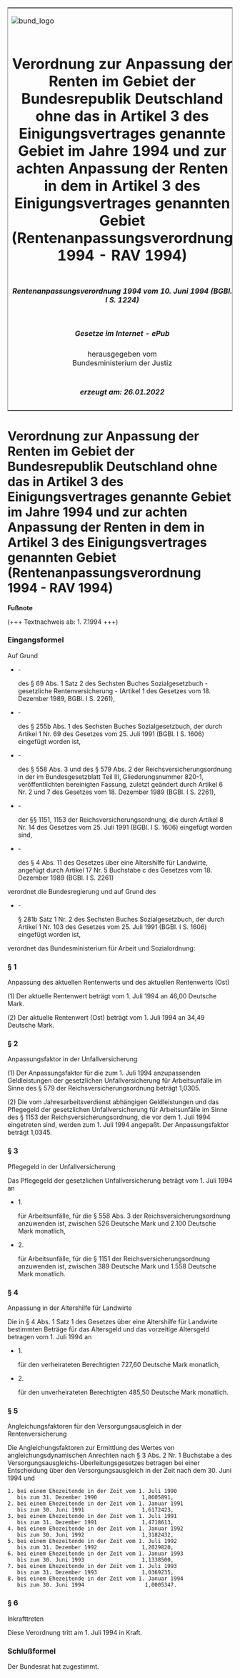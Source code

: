 <span id="DECKBLATT.html"></span>

<table border="0" frame="border" width="100%">

<tr valign="top">

<td align="left">

![bund\_logo](BfJ_2021_Web_de_de.gif)

</td>

<td align="right">

 

</td>

</tr>

<tr align="center" valign="middle">

<td colspan="2">

# Verordnung zur Anpassung der Renten im Gebiet der Bundesrepublik Deutschland ohne das in Artikel 3 des Einigungsvertrages genannte Gebiet im Jahre 1994 und zur achten Anpassung der Renten in dem in Artikel 3 des Einigungsvertrages genannten Gebiet (Rentenanpassungsverordnung 1994 - RAV 1994)

</td>

</tr>

<tr align="center" valign="middle">

<td colspan="2">

##### Rentenanpassungsverordnung 1994 vom 10. Juni 1994 (BGBl. I S. 1224)

</td>

</tr>

<tr align="center" valign="middle">

<td colspan="2">

  
  

##### Gesetze im Internet - ePub  
  
herausgegeben vom  
Bundesministerium der Justiz

</td>

</tr>

<tr align="center" valign="bottom">

<td colspan="2">

  
  

##### erzeugt am: 26.01.2022

</td>

</tr>

</table>

<span id="BJNR122400994.html"></span>

# Verordnung zur Anpassung der Renten im Gebiet der Bundesrepublik Deutschland ohne das in Artikel 3 des Einigungsvertrages genannte Gebiet im Jahre 1994 und zur achten Anpassung der Renten in dem in Artikel 3 des Einigungsvertrages genannten Gebiet (Rentenanpassungsverordnung 1994 - RAV 1994)

<div>

  
**Fußnote**

<div class="jnhtml">

<div>

<div class="jurAbsatz">

(+++ Textnachweis ab: 1. 7.1994 +++)

</div>

</div>

</div>

</div>

<span id="BJNR122400994BJNE000100307.html"></span>

### Eingangsformel  

<div>

<div class="jnhtml">

<div>

<div class="jurAbsatz">

Auf Grund

  - \-
    
    <div style="">
    
    des § 69 Abs. 1 Satz 2 des Sechsten Buches Sozialgesetzbuch -
    gesetzliche Rentenversicherung - (Artikel 1 des Gesetzes vom 18.
    Dezember 1989, BGBl. I S. 2261),
    
    </div>

  - \-
    
    <div style="">
    
    des § 255b Abs. 1 des Sechsten Buches Sozialgesetzbuch, der durch
    Artikel 1 Nr. 69 des Gesetzes vom 25. Juli 1991 (BGBl. I S. 1606)
    eingefügt worden ist,
    
    </div>

  - \-
    
    <div style="">
    
    des § 558 Abs. 3 und des § 579 Abs. 2 der Reichsversicherungsordnung
    in der im Bundesgesetzblatt Teil III, Gliederungsnummer 820-1,
    veröffentlichten bereinigten Fassung, zuletzt geändert durch
    Artikel 6 Nr. 2 und 7 des Gesetzes vom 18. Dezember 1989 (BGBl. I S.
    2261),
    
    </div>

  - \-
    
    <div style="">
    
    der §§ 1151, 1153 der Reichsversicherungsordnung, die durch Artikel
    8 Nr. 14 des Gesetzes vom 25. Juli 1991 (BGBl. I S. 1606) eingefügt
    worden sind,
    
    </div>

  - \-
    
    <div style="">
    
    des § 4 Abs. 11 des Gesetzes über eine Altershilfe für Landwirte,
    angefügt durch Artikel 17 Nr. 5 Buchstabe c des Gesetzes vom 18.
    Dezember 1989 (BGBl. I S. 2261)
    
    </div>

verordnet die Bundesregierung und auf Grund des

  - \-
    
    <div style="">
    
    § 281b Satz 1 Nr. 2 des Sechsten Buches Sozialgesetzbuch, der durch
    Artikel 1 Nr. 103 des Gesetzes vom 25. Juli 1991 (BGBl. I S. 1606)
    eingefügt worden ist,
    
    </div>

verordnet das Bundesministerium für Arbeit und Sozialordnung:

</div>

</div>

</div>

</div>

<span id="BJNR122400994BJNE000200307.html"></span>

### § 1  
Anpassung des aktuellen Rentenwerts und des aktuellen Rentenwerts (Ost)

<div>

<div class="jnhtml">

<div>

<div class="jurAbsatz">

(1) Der aktuelle Rentenwert beträgt vom 1. Juli 1994 an 46,00 Deutsche
Mark.

</div>

<div class="jurAbsatz">

(2) Der aktuelle Rentenwert (Ost) beträgt vom 1. Juli 1994 an 34,49
Deutsche Mark.

</div>

</div>

</div>

</div>

<span id="BJNR122400994BJNE000300307.html"></span>

### § 2  
Anpassungsfaktor in der Unfallversicherung

<div>

<div class="jnhtml">

<div>

<div class="jurAbsatz">

(1) Der Anpassungsfaktor für die zum 1. Juli 1994 anzupassenden
Geldleistungen der gesetzlichen Unfallversicherung für Arbeitsunfälle im
Sinne des § 579 der Reichsversicherungsordnung beträgt 1,0305.

</div>

<div class="jurAbsatz">

(2) Die vom Jahresarbeitsverdienst abhängigen Geldleistungen und das
Pflegegeld der gesetzlichen Unfallversicherung für Arbeitsunfälle im
Sinne des § 1153 der Reichsversicherungsordnung, die vor dem 1. Juli
1994 eingetreten sind, werden zum 1. Juli 1994 angepaßt. Der
Anpassungsfaktor beträgt 1,0345.

</div>

</div>

</div>

</div>

<span id="BJNR122400994BJNE000400307.html"></span>

### § 3  
Pflegegeld in der Unfallversicherung

<div>

<div class="jnhtml">

<div>

<div class="jurAbsatz">

Das Pflegegeld der gesetzlichen Unfallversicherung beträgt vom 1. Juli
1994 an

  - 1\.
    
    <div style="">
    
    für Arbeitsunfälle, für die § 558 Abs. 3 der
    Reichsversicherungsordnung anzuwenden ist, zwischen 526 Deutsche
    Mark und 2.100 Deutsche Mark monatlich,
    
    </div>

  - 2\.
    
    <div style="">
    
    für Arbeitsunfälle, für die § 1151 der Reichsversicherungsordnung
    anzuwenden ist, zwischen 389 Deutsche Mark und 1.558 Deutsche Mark
    monatlich.
    
    </div>

</div>

</div>

</div>

</div>

<span id="BJNR122400994BJNE000500307.html"></span>

### § 4  
Anpassung in der Altershilfe für Landwirte

<div>

<div class="jnhtml">

<div>

<div class="jurAbsatz">

Die in § 4 Abs. 1 Satz 1 des Gesetzes über eine Altershilfe für
Landwirte bestimmten Beträge für das Altersgeld und das vorzeitige
Altersgeld betragen vom 1. Juli 1994 an

  - 1\.
    
    <div style="">
    
    für den verheirateten Berechtigten 727,60 Deutsche Mark monatlich,
    
    </div>

  - 2\.
    
    <div style="">
    
    für den unverheirateten Berechtigten 485,50 Deutsche Mark monatlich.
    
    </div>

</div>

</div>

</div>

</div>

<span id="BJNR122400994BJNE000600307.html"></span>

### § 5  
Angleichungsfaktoren für den Versorgungsausgleich in der Rentenversicherung

<div>

<div class="jnhtml">

<div>

<div class="jurAbsatz">

Die Angleichungsfaktoren zur Ermittlung des Wertes von
angleichungsdynamischen Anrechten nach § 3 Abs. 2 Nr. 1 Buchstabe a des
Versorgungsausgleichs-Überleitungsgesetzes betragen bei einer
Entscheidung über den Versorgungsausgleich in der Zeit nach dem 30. Juni
1994 und  

    1. bei einem Ehezeitende in der Zeit vom 1. Juli 1990
       bis zum 31. Dezember 1990              1,8605891,
    2. bei einem Ehezeitende in der Zeit vom 1. Januar 1991
       bis zum 30. Juni 1991                  1,6172423,
    3. bei einem Ehezeitende in der Zeit vom 1. Juli 1991
       bis zum 31. Dezember 1991              1,4718613,
    4. bei einem Ehezeitende in der Zeit vom 1. Januar 1992
       bis zum 30. Juni 1992                  1,3182432,
    5. bei einem Ehezeitende in der Zeit vom 1. Juli 1992
       bis zum 31. Dezember 1992              1,2029820,
    6. bei einem Ehezeitende in der Zeit vom 1. Januar 1993
       bis zum 30. Juni 1993                  1,1338500,
    7. bei einem Ehezeitende in der Zeit vom 1. Juli 1993
       bis zum 31. Dezember 1993              1,0369235,
    8. bei einem Ehezeitende in der Zeit vom 1. Januar 1994
       bis zum 30. Juni 1994                   1,0005347. 

</div>

</div>

</div>

</div>

<span id="BJNR122400994BJNE000700307.html"></span>

### § 6  
Inkrafttreten

<div>

<div class="jnhtml">

<div>

<div class="jurAbsatz">

Diese Verordnung tritt am 1. Juli 1994 in Kraft.

</div>

</div>

</div>

</div>

<span id="BJNR122400994BJNE000800307.html"></span>

### Schlußformel  

<div>

<div class="jnhtml">

<div>

<div class="jurAbsatz">

Der Bundesrat hat zugestimmt.

</div>

</div>

</div>

</div>

